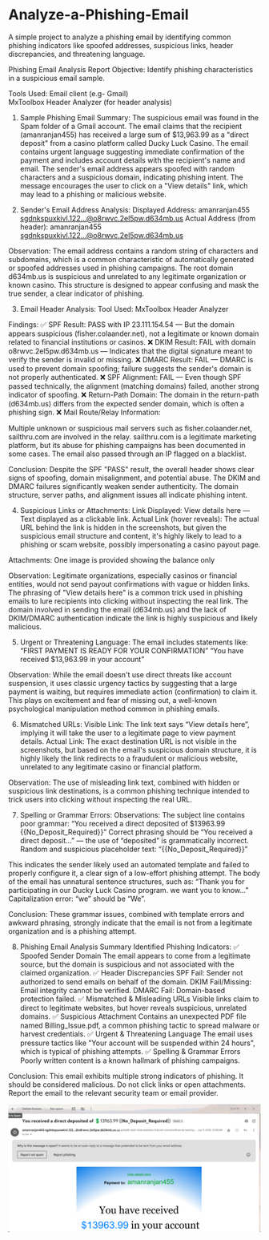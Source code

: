 # Analyze-a-Phishing-Email
A simple project to analyze a phishing email by identifying common phishing indicators like spoofed addresses, suspicious links, header discrepancies, and threatening language.

Phishing Email Analysis Report
Objective: Identify phishing characteristics in a suspicious email sample.

Tools Used:
Email client (e.g- Gmail)  
MxToolbox Header Analyzer (for header analysis)

1. Sample Phishing Email Summary:
The suspicious email was found in the Spam folder of a Gmail account. The email claims that the recipient (amanranjan455) has received a large sum of $13,963.99 as a "direct deposit" from a casino platform called Ducky Luck Casino. The email contains urgent language suggesting immediate confirmation of the payment and includes account details with the recipient's name and email. The sender's email address appears spoofed with random characters and a suspicious domain, indicating phishing intent. The message encourages the user to click on a "View details" link, which may lead to a phishing or malicious website.

2. Sender's Email Address Analysis:
Displayed Address: amanranjan455 sgdnkspuxkivl.122...@o8rwvc.2el5pw.d634mb.us
Actual Address (from header): amanranjan455 sgdnkspuxkivl.122...@o8rwvc.2el5pw.d634mb.us

Observation:
The email address contains a random string of characters and subdomains, which is a common characteristic of automatically generated or spoofed addresses used in phishing campaigns.
The root domain d634mb.us is suspicious and unrelated to any legitimate organization or known casino.
This structure is designed to appear confusing and mask the true sender, a clear indicator of phishing.

3. Email Header Analysis:
Tool Used: MxToolbox Header Analyzer

Findings:
✅ SPF Result: PASS with IP 23.111.154.54 — But the domain appears suspicious (fisher.colaander.net), not a legitimate or known domain related to financial institutions or casinos.
❌ DKIM Result: FAIL with domain o8rwvc.2el5pw.d634mb.us — Indicates that the digital signature meant to verify the sender is invalid or missing.
❌ DMARC Result: FAIL — DMARC is used to prevent domain spoofing; failure suggests the sender's domain is not properly authenticated.
❌ SPF Alignment: FAIL — Even though SPF passed technically, the alignment (matching domains) failed, another strong indicator of spoofing.
❌ Return-Path Domain: The domain in the return-path (d634mb.us) differs from the expected sender domain, which is often a phishing sign.
❌ Mail Route/Relay Information:

Multiple unknown or suspicious mail servers such as fisher.colaander.net, sailthru.com are involved in the relay.
sailthru.com is a legitimate marketing platform, but its abuse for phishing campaigns has been documented in some cases.
The email also passed through an IP flagged on a blacklist.

Conclusion:
Despite the SPF "PASS" result, the overall header shows clear signs of spoofing, domain misalignment, and potential abuse.
The DKIM and DMARC failures significantly weaken sender authenticity.
The domain structure, server paths, and alignment issues all indicate phishing intent.

4. Suspicious Links or Attachments:
Link Displayed:
View details here — Text displayed as a clickable link.
Actual Link (hover reveals):
The actual URL behind the link is hidden in the screenshots, but given the suspicious email structure and content, it's highly likely to lead to a phishing or scam website, possibly impersonating a casino payout page.

Attachments:
One image is provided showing the balance only

Observation:
Legitimate organizations, especially casinos or financial entities, would not send payout confirmations with vague or hidden links.
The phrasing of "View details here" is a common trick used in phishing emails to lure recipients into clicking without inspecting the real link.
The domain involved in sending the email (d634mb.us) and the lack of DKIM/DMARC authentication indicate the link is highly suspicious and likely malicious.

5. Urgent or Threatening Language:
The email includes statements like:
“FIRST PAYMENT IS READY FOR YOUR CONFIRMATION”
“You have received $13,963.99 in your account”

Observation:
While the email doesn't use direct threats like account suspension, it uses classic urgency tactics by suggesting that a large payment is waiting, but requires immediate action (confirmation) to claim it.
This plays on excitement and fear of missing out, a well-known psychological manipulation method common in phishing emails.

6. Mismatched URLs:
Visible Link: The link text says “View details here”, implying it will take the user to a legitimate page to view payment details.
Actual Link: The exact destination URL is not visible in the screenshots, but based on the email's suspicious domain structure, it is highly likely the link redirects to a fraudulent or malicious website, unrelated to any legitimate casino or financial platform.

Observation:
The use of misleading link text, combined with hidden or suspicious link destinations, is a common phishing technique intended to trick users into clicking without inspecting the real URL.

7. Spelling or Grammar Errors:
Observations: The subject line contains poor grammar:
“You received a direct deposited of $13963.99 {{No_Deposit_Required}}”
Correct phrasing should be “You received a direct deposit...” — the use of “deposited” is grammatically incorrect.
Random and suspicious placeholder text: “{{No_Deposit_Required}}”

This indicates the sender likely used an automated template and failed to properly configure it, a clear sign of a low-effort phishing attempt.
The body of the email has unnatural sentence structures, such as:
“Thank you for participating in our Ducky Luck Casino program. we want you to know...”
Capitalization error: “we” should be “We”.

Conclusion:
These grammar issues, combined with template errors and awkward phrasing, strongly indicate that the email is not from a legitimate organization and is a phishing attempt.

8. Phishing Email Analysis Summary
Identified Phishing Indicators:
✅ Spoofed Sender Domain
The email appears to come from a legitimate source, but the domain is suspicious and not associated with the claimed organization.
✅ Header Discrepancies
SPF Fail: Sender not authorized to send emails on behalf of the domain.
DKIM Fail/Missing: Email integrity cannot be verified.
DMARC Fail: Domain-based protection failed.
✅ Mismatched & Misleading URLs
Visible links claim to direct to legitimate websites, but hover reveals suspicious, unrelated domains.
✅ Suspicious Attachment
Contains an unexpected PDF file named Billing_Issue.pdf, a common phishing tactic to spread malware or harvest credentials.
✅ Urgent & Threatening Language
The email uses pressure tactics like "Your account will be suspended within 24 hours", which is typical of phishing attempts.
✅ Spelling & Grammar Errors
Poorly written content is a known hallmark of phishing campaigns.

Conclusion:
This email exhibits multiple strong indicators of phishing. It should be considered malicious. Do not click links or open attachments. Report the email to the relevant security team or email provider.


![image alt](https://github.com/Amanranjan455/Analyze-a-Phishing-Email/blob/1cbbb6ec85b60b44b2b2d52dbc36c70214ee3ddb/1.png)
